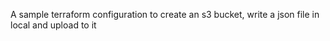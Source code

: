 A sample terraform configuration to create an s3 bucket, write a json file in local and upload to it
